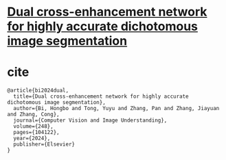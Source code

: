 # [Dual cross-enhancement network for highly accurate dichotomous image segmentation](https://www.sciencedirect.com/science/article/abs/pii/S1077314224002030)

# cite
```
@article{bi2024dual,
  title={Dual cross-enhancement network for highly accurate dichotomous image segmentation},
  author={Bi, Hongbo and Tong, Yuyu and Zhang, Pan and Zhang, Jiayuan and Zhang, Cong},
  journal={Computer Vision and Image Understanding},
  volume={248},
  pages={104122},
  year={2024},
  publisher={Elsevier}
}
```
